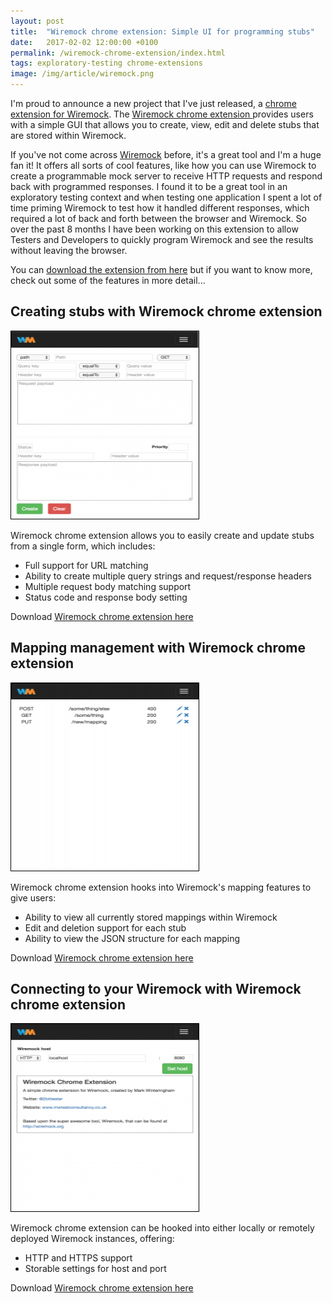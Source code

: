 ```yaml
---
layout: post
title:  "Wiremock chrome extension: Simple UI for programming stubs"
date:   2017-02-02 12:00:00 +0100
permalink: /wiremock-chrome-extension/index.html
tags: exploratory-testing chrome-extensions
image: /img/article/wiremock.png
---
```


I'm proud to announce a new project that I've just released, a [chrome extension for Wiremock](https://chrome.google.com/webstore/detail/wiremock-extension/ikiaofdpbmofgmlhajfnhdjelkleljbl).  The [ Wiremock chrome extension ](https://chrome.google.com/webstore/detail/wiremock-extension/ikiaofdpbmofgmlhajfnhdjelkleljbl) provides users with a simple GUI that allows you to create, view, edit and delete stubs that are stored within Wiremock.

If you've not come across [Wiremock](http://wiremock.org/) before, it's a great tool and I'm a huge fan it!  It offers all sorts of cool features, like how you can use Wiremock to create a programmable mock server to receive HTTP requests and respond back with programmed responses.  I found it to be a great tool in an exploratory testing context and when testing one application I spent a lot of time priming Wiremock to test how it handled different responses, which required a lot of back and forth between the browser and Wiremock.  So over the past 8 months I have been working on this extension to allow Testers and Developers to quickly program Wiremock and see the results without leaving the browser.

You can [download the extension from here](https://chrome.google.com/webstore/detail/wiremock-extension/ikiaofdpbmofgmlhajfnhdjelkleljbl) but if you want to know more, check out some of the features in more detail...

<h2>Creating stubs with Wiremock chrome extension</h2>

<a href="/img/2017/02/wiremock-chrome-extension-slide-1.png"><img src="/img/2017/02/wiremock-chrome-extension-slide-1-243x300.png" alt="Wiremock chrome extension - Create stub" width="300" height="300" class="alignleft size-medium wp-image-583" style="border: 1px solid #000000" /></a>

Wiremock chrome extension allows you to easily create and update stubs from a single form, which includes:

* Full support for URL matching
* Ability to create multiple query strings and request/response headers
* Multiple request body matching support
* Status code and response body setting

Download [ Wiremock chrome extension here](https://chrome.google.com/webstore/detail/wiremock-extension/ikiaofdpbmofgmlhajfnhdjelkleljbl)

<h2>Mapping management with Wiremock chrome extension</h2>

<a href="/img/2017/02/wiremock-chrome-extension-slide-2.png"><img src="/img/2017/02/wiremock-chrome-extension-slide-2-242x300.png" alt="Wiremock chrome extension - Mappings view" width="300" height="300" class="alignright size-medium wp-image-584" style="border: 1px solid #000000" /></a>

Wiremock chrome extension hooks into Wiremock's mapping features to give users:

* Ability to view all currently stored mappings within Wiremock
* Edit and deletion support for each stub
* Ability to view the JSON structure for each mapping

Download [ Wiremock chrome extension here](https://chrome.google.com/webstore/detail/wiremock-extension/ikiaofdpbmofgmlhajfnhdjelkleljbl)

<h2>Connecting to your Wiremock with Wiremock chrome extension</h2>

<a href="/img/2017/02/wiremock-chrome-extension-slide-3.png"><img src="/img/2017/02/wiremock-chrome-extension-slide-3-242x300.png" alt="Wiremock chrome extension - Settings" width="300" height="300" class="alignleft size-medium wp-image-585" style="border: 1px solid #000000" /></a>

Wiremock chrome extension can be hooked into either locally or remotely deployed Wiremock instances, offering:

* HTTP and HTTPS support
* Storable settings for host and port

Download [ Wiremock chrome extension here](https://chrome.google.com/webstore/detail/wiremock-extension/ikiaofdpbmofgmlhajfnhdjelkleljbl)
